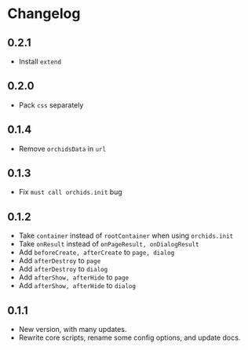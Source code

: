 # Changelog

## 0.2.1

- Install `extend`

## 0.2.0

- Pack `css` separately

## 0.1.4

- Remove `orchidsData` in `url`

## 0.1.3

- Fix `must call orchids.init` bug

## 0.1.2

- Take `container` instead of `rootContainer` when using `orchids.init`
- Take `onResult` instead of `onPageResult, onDialogResult`
- Add `beforeCreate, afterCreate` to `page, dialog`
- Add `afterDestroy` to `page`
- Add `afterDestroy` to `dialog`
- Add `afterShow, afterHide` to `page`
- Add `afterShow, afterHide` to `dialog`

## 0.1.1

- New version, with many updates.
- Rewrite core scripts, rename some config options, and update docs.
